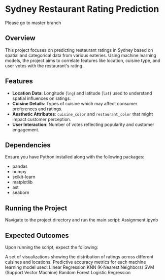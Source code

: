 # Sydney Restaurant Rating Prediction

Please go to master branch

## Overview
This project focuses on predicting restaurant ratings in Sydney based on spatial and categorical data from various eateries. Using machine learning models, the project aims to correlate features like location, cuisine type, and user votes with the restaurant's rating.

## Features
- **Location Data**: Longitude (`lng`) and latitude (`lat`) used to understand spatial influences on ratings.
- **Cuisine Details**: Types of cuisine which may affect consumer preferences and ratings.
- **Aesthetic Attributes**: `cuisine_color` and `restaurant_color` that might impact customer perception.
- **User Interaction**: Number of votes reflecting popularity and customer engagement.

## Dependencies
Ensure you have Python installed along with the following packages:
- pandas
- numpy
- scikit-learn
- matplotlib
- ast
- seaborn
  
## Running the Project
Navigate to the project directory and run the main script:
Assignment.ipynb

## Expected Outcomes
Upon running the script, expect the following:

A set of visualizations showing the distribution of ratings across different cuisines and locations.
Predictive accuracy metrics for each machine learning model used:
Linear Regression
KNN (K-Nearest Neighbors)
SVM (Support Vector Machine)
Random Forest
Logistic Regression
